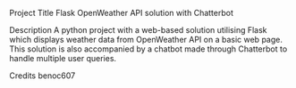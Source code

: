 Project Title
Flask OpenWeather API solution with Chatterbot

Description
A python project with a web-based solution utilising Flask which displays weather data from 
OpenWeather API on a basic web page. This solution is also accompanied by a chatbot made 
through Chatterbot to handle multiple user queries.

Credits
benoc607
